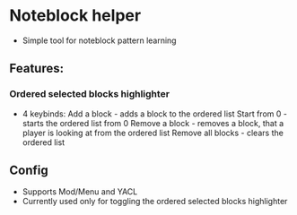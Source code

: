 # Noteblock helper
- Simple tool for noteblock pattern learning

## Features:
### Ordered selected blocks highlighter
- 4 keybinds:
Add a block - adds a block to the ordered list
Start from 0 - starts the ordered list from 0
Remove a block - removes a block, that a player is looking at from the ordered list
Remove all blocks - clears the ordered list

## Config
- Supports Mod/Menu and YACL
- Currently used only for toggling the ordered selected blocks highlighter
